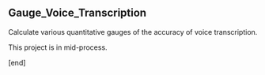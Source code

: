 ## Gauge_Voice_Transcription

Calculate various quantitative gauges of the accuracy of voice transcription.

This project is in mid-process.

[end]
